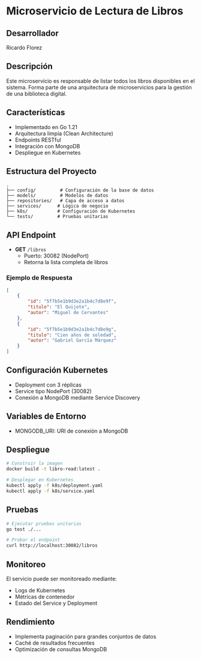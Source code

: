 # Microservicio de Lectura de Libros

## Desarrollador
Ricardo Florez

## Descripción
Este microservicio es responsable de listar todos los libros disponibles en el sistema. Forma parte de una arquitectura de microservicios para la gestión de una biblioteca digital.

## Características
- Implementado en Go 1.21
- Arquitectura limpia (Clean Architecture)
- Endpoints RESTful
- Integración con MongoDB
- Despliegue en Kubernetes

## Estructura del Proyecto
```
.
├── config/         # Configuración de la base de datos
├── models/         # Modelos de datos
├── repositories/   # Capa de acceso a datos
├── services/      # Lógica de negocio
├── k8s/           # Configuración de Kubernetes
└── tests/         # Pruebas unitarias
```

## API Endpoint
- **GET** `/libros`
  - Puerto: 30082 (NodePort)
  - Retorna la lista completa de libros

### Ejemplo de Respuesta
```json
[
    {
        "id": "5f7b5e1b9d3e2a1b4c7d8e9f",
        "titulo": "El Quijote",
        "autor": "Miguel de Cervantes"
    },
    {
        "id": "5f7b5e1b9d3e2a1b4c7d8e9g",
        "titulo": "Cien años de soledad",
        "autor": "Gabriel García Márquez"
    }
]
```

## Configuración Kubernetes
- Deployment con 3 réplicas
- Service tipo NodePort (30082)
- Conexión a MongoDB mediante Service Discovery

## Variables de Entorno
- MONGODB_URI: URI de conexión a MongoDB

## Despliegue
```bash
# Construir la imagen
docker build -t libro-read:latest .

# Desplegar en Kubernetes
kubectl apply -f k8s/deployment.yaml
kubectl apply -f k8s/service.yaml
```

## Pruebas
```bash
# Ejecutar pruebas unitarias
go test ./...

# Probar el endpoint
curl http://localhost:30082/libros
```

## Monitoreo
El servicio puede ser monitoreado mediante:
- Logs de Kubernetes
- Métricas de contenedor
- Estado del Service y Deployment

## Rendimiento
- Implementa paginación para grandes conjuntos de datos
- Caché de resultados frecuentes
- Optimización de consultas MongoDB 